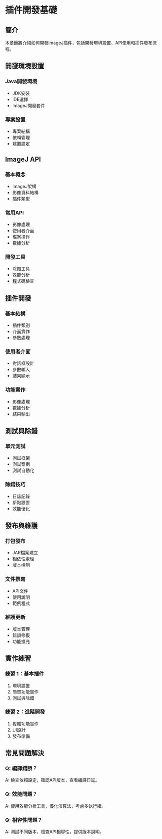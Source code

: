 # 插件開發基礎

## 簡介
本章節將介紹如何開發ImageJ插件，包括開發環境設置、API使用和插件發布流程。

## 開發環境設置

### Java開發環境
- JDK安裝
- IDE選擇
- ImageJ開發套件

### 專案設置
- 專案結構
- 依賴管理
- 建置設定

## ImageJ API

### 基本概念
- ImageJ架構
- 影像資料結構
- 插件類型

### 常用API
- 影像處理
- 使用者介面
- 檔案操作
- 數據分析

### 開發工具
- 除錯工具
- 效能分析
- 程式碼檢查

## 插件開發

### 基本結構
- 插件類別
- 介面實作
- 參數處理

### 使用者介面
- 對話框設計
- 參數輸入
- 結果顯示

### 功能實作
- 影像處理
- 數據分析
- 結果輸出

## 測試與除錯

### 單元測試
- 測試框架
- 測試案例
- 測試自動化

### 除錯技巧
- 日誌記錄
- 斷點設置
- 效能優化

## 發布與維護

### 打包發布
- JAR檔案建立
- 相依性處理
- 版本控制

### 文件撰寫
- API文件
- 使用說明
- 範例程式

### 維護更新
- 版本管理
- 錯誤修復
- 功能擴充

## 實作練習

### 練習 1：基本插件
1. 環境設置
2. 簡單功能實作
3. 測試與除錯

### 練習 2：進階開發
1. 複雜功能實作
2. UI設計
3. 發布準備

## 常見問題解決

### Q: 編譯錯誤？
A: 檢查依賴設定，確認API版本，查看編譯日誌。

### Q: 效能問題？
A: 使用效能分析工具，優化演算法，考慮多執行緒。

### Q: 相容性問題？
A: 測試不同版本，檢查API相容性，提供版本說明。 